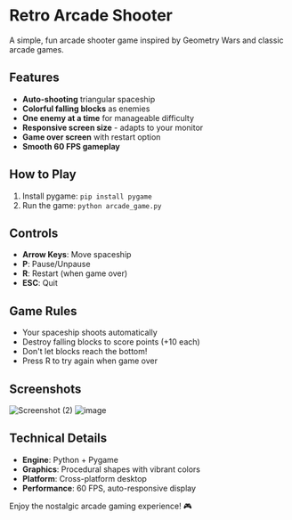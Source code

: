 # Retro Arcade Shooter

A simple, fun arcade shooter game inspired by Geometry Wars and classic arcade games.

## Features
- **Auto-shooting** triangular spaceship
- **Colorful falling blocks** as enemies  
- **One enemy at a time** for manageable difficulty
- **Responsive screen size** - adapts to your monitor
- **Game over screen** with restart option
- **Smooth 60 FPS gameplay**

## How to Play
1. Install pygame: `pip install pygame`
2. Run the game: `python arcade_game.py`

## Controls
- **Arrow Keys**: Move spaceship
- **P**: Pause/Unpause  
- **R**: Restart (when game over)
- **ESC**: Quit

## Game Rules
- Your spaceship shoots automatically
- Destroy falling blocks to score points (+10 each)
- Don't let blocks reach the bottom!
- Press R to try again when game over

## Screenshots
![Screenshot (2)](https://github.com/user-attachments/assets/4ac4dd0c-3e19-44af-954c-26c570192947)
![image](https://github.com/user-attachments/assets/ca21a4e7-2cc6-4dcb-97dd-ab16cd374575)


## Technical Details
- **Engine**: Python + Pygame
- **Graphics**: Procedural shapes with vibrant colors
- **Platform**: Cross-platform desktop
- **Performance**: 60 FPS, auto-responsive display

Enjoy the nostalgic arcade gaming experience! 🎮
